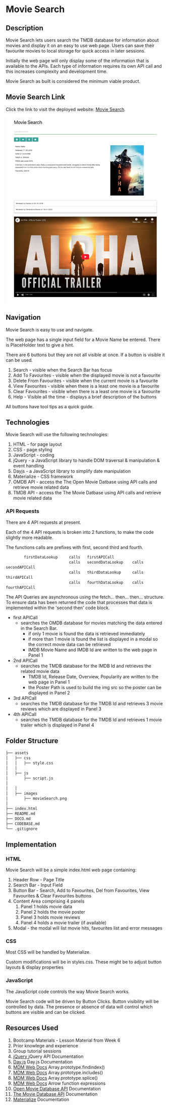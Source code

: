 # Movie Search

## Description
Movie Search lets users search the TMDB database for information about movies and display it on an easy to use web page. Users can save their favourite movies to local storage for quick access in later sessions.

Initially the web page will only display some of the information that is available to the APIs. Each type of information requires its own API call and this increases complexity and development time.

Movie Search as built is considered the minimum viable product.

## Movie Search Link
Click the link to visit the deployed website: [Movie Search][def1].

![Movie Search](assets/images/movieSearch.png)

## Navigation

Movie Search is easy to use and navigate.

The web page has a single input field for a Movie Name be entered. There is PlaceHolder text to give a hint.

There are 6 buttons but they are not all visible at once. If a button is visible it can be used.

1. Search - visible when the Search Bar has focus
2. Add To Favourites - visible when the displayed movie is not a favourite
3. Delete From Favourites - visible when the current movie is a favourite
4. View Favourites - visible when there is a least one movie is a favourite
5. Clear Favourites - visible when there is a least one movie is a favourite
6. Help - Visible all the time - displays a brief description of the buttons

All buttons have tool tips as a quick guide.

## Technologies
Movie Search will use the following technologies:
1. HTML - for page layout
2. CSS - page styling
3. JavaScript - coding
4. jQuery - a JavaScript library to handle DOM traversal & manipulation & event handling 
5. Dayjs - a JavaScript library to simplify date manipulation
6. Materialize - CSS framework
7. OMDB API - access the The Open Movie Datbase using API calls and retrieve movie related data 
8. TMDB API - access the The Movie Datbase using API calls and retrieve movie related data

### API Requests
There are 4 API requests at present.

Each of the 4 API requests is broken into 2 functions, to make the code slightly more readable.

The functions calls are prefixes with first, second third and fourth.


            firstDataLookup     calls   firstAPICall
                                calls   secondDataLookup    calls   secondAPICall
                                calls   thirdDataLookup     calls   thirdAPICall
                                calls   fourthDataLookup    calls   fourthAPICall

The API Queries are asynchronous using the fetch... then... then... structure.
To ensure data has been returned the code that processes that data is implemented within the 'second then' code block.

* first APICall
    * searches the OMDB database for movies matching the data entered in the Search Bar.
        * if only 1 movie is found the data is retrieved immediately
        * if more than 1 movie is found the list is displayed in a modal so the correct movie data can be retrieved
        * IMDB Movie Name and IMDB Id are written to the web page in Panel 1
* 2nd APICall
    * searches the TMDB database for the IMDB Id and retrieves the related movie data
        * TMDB Id, Release Date, Overview, Popularity are written to the web page in Panel 1
        * the Poster Path is used to build the img src so the poster can be displayed in Panel 2
* 3rd APICall
    * searches the TMDB database for the TMDB Id and retrieves 3 movie reviews which are displayed in Panel 3
* 4th APICall
    * searches the TMDB database for the TMDB Id and retrieves 1 movie trailer which is displayed in Panel 4   

## Folder Structure
```
├── assets
│   ├── css
│   │   ├── style.css
│   │
│   ├── js
│       ├── script.js  
│
│   │
│   ├── images
│       ├── movieSearch.png 
│
├── index.html
├── README.md
├── DOCO.md
├── CODEBASE.md 
└── .gitignore
```

## Implementation

### HTML
Movie Search will be a simple index.html web page containing:
1. Header Row - Page Title
2. Search Bar - Input Field
3. Button Bar - Search, Add to Favourites, Del from Favourites, View Favourites & Clear Favourites buttons 
4. Content Area comprising 4 panels
    1. Panel 1 holds movie data
    2. Panel 2 holds the movie poster
    3. Panel 3 holds movie reviews
    4. Panel 4 holds a movie trailer (if available)
5. Modal - the modal will list movie hits, favourites list and error messages

### CSS
Most CSS will be handled by Materialize.

Custom modifications will be in styles.css. These might be to adjust button layouts & display properties

### JavaScript
The JavaScript code controls the way Movie Search works.

Movie Search code will be driven by Button Clicks. Button visibility will be controlled by data. The presence or absence of data will control which buttons are visible and can be clicked.

## Resources Used
1. Bootcamp Materials - Lesson Material from Week 6
2. Prior knowlege and experience
3. Group tutorial sessions
4. [jQuery ][def5] jQuery API Documentation
5. [Day.js][def6] Day.js Documentation
6. [MDM Web Docs][def7] Array.prototype.findindex()
7. [MDM Web Docs][def8] Array.prototype.includes()
8. [MDM Web Docs][def9] Array.prototype.splice()
9. [MDM Web Docs][def10] Arrow function expressions
10. [Open Movie Database API][def2] Documentation
11. [The Movie Database API][def3] Documentation
12. [Materialize][def4] Documentation


[def1]: https://dingogap.github.io/moviesearch/
[def2]: https://www.omdbapi.com/
[def3]: https://developer.themoviedb.org/reference/intro/getting-started
[def4]: https://materializecss.com/
[def5]: https://jquery.com/
[def6]: https://day.js.org/en/
[def7]: https://developer.mozilla.org/en-US/docs/Web/JavaScript/Reference/Global_Objects/Array/findIndex
[def8]: https://developer.mozilla.org/en-US/docs/Web/JavaScript/Reference/Global_Objects/Array/includes
[def9]: https://developer.mozilla.org/en-US/docs/Web/JavaScript/Reference/Global_Objects/Array/splice
[def10]:https://developer.mozilla.org/en-US/docs/Web/JavaScript/Reference/Functions/Arrow_functions



